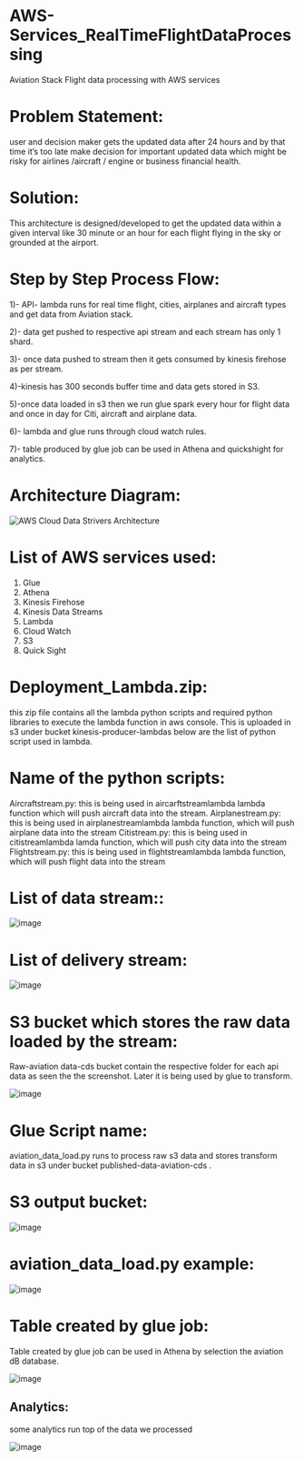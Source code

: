 # AWS-Services_RealTimeFlightDataProcessing
Aviation Stack Flight data processing with AWS services

# Problem Statement: 
user and decision maker gets the updated data after 24 hours and by that time it’s too late make decision for important updated data which might be risky for airlines /aircraft / engine or business financial health.

# Solution: 
This architecture is designed/developed to get the updated data within a given interval like 30 minute or an hour for each flight flying in the sky or grounded at the airport.

# Step by Step Process Flow:
1)- API- lambda runs for real time flight, cities, airplanes and aircraft types and get data from Aviation stack.

2)- data get pushed to respective api stream and each stream has only 1 shard.

3)- once data pushed to stream then it gets consumed by kinesis firehose as per stream.

4)-kinesis has 300 seconds buffer time and data gets stored in S3.

5)-once data loaded in s3 then we run glue spark every hour for flight data and once in day for Citi, aircraft and airplane data.

6)- lambda and glue runs through cloud watch rules.

7)- table produced by glue job can be used in Athena and quickshight for analytics.

# Architecture Diagram:


![AWS Cloud Data Strivers Architecture](https://user-images.githubusercontent.com/26443357/106088112-52f46580-60f3-11eb-8724-03178c1193a3.jpg)

# List of AWS services used:
1) Glue
2) Athena
3) Kinesis Firehose
4) Kinesis Data Streams
5) Lambda
6) Cloud Watch
7) S3
8) Quick Sight


# Deployment_Lambda.zip: 
this zip file contains all the lambda python scripts and required python libraries to execute the lambda function in aws console. This is uploaded in s3 under bucket kinesis-producer-lambdas below are the list of python script used in lambda.

# Name of the python scripts:
Aircraftstream.py: this is being used in aircarftstreamlambda lambda function which will push aircraft data into the stream.
Airplanestream.py: this is being used in airplanestreamlambda lambda function, which will push airplane data into the stream
Citistream.py: this is being used in citistreamlambda lamda function, which will push city data into the stream
Flightstream.py: this is being used in flightstreamlambda lambda function, which will push flight data into the stream

# List of data stream::

![image](https://user-images.githubusercontent.com/26443357/104780268-82e45600-574e-11eb-94d0-0b2c9d996fd9.png)

# List of delivery stream:
![image](https://user-images.githubusercontent.com/26443357/104780301-8e378180-574e-11eb-9e89-aaf6360d96a3.png)

# S3 bucket which stores the raw data loaded by the stream:
Raw-aviation data-cds bucket contain the respective folder for each api data as seen the the screenshot. Later it is being used by glue to transform.

![image](https://user-images.githubusercontent.com/26443357/104780635-11f16e00-574f-11eb-84a4-9a4a248853f1.png)

# Glue Script name: 
aviation_data_load.py runs to process raw s3 data and stores transform data in s3 under bucket published-data-aviation-cds .

# S3 output bucket:

![image](https://user-images.githubusercontent.com/26443357/104780739-3f3e1c00-574f-11eb-9ad0-23fa3f7dc023.png)

# aviation_data_load.py example:

![image](https://user-images.githubusercontent.com/26443357/104780972-a2c84980-574f-11eb-9f93-ea6710e47485.png)



# Table created by glue job:

Table created by glue job can be used in Athena by selection the aviation dB database.

![image](https://user-images.githubusercontent.com/26443357/104781026-b8d60a00-574f-11eb-816f-a00b53e04881.png)

## Analytics: 
some analytics run top of the data we processed 

![image](https://user-images.githubusercontent.com/26443357/104781185-06527700-5750-11eb-86f1-2ae66a95c36f.png)





